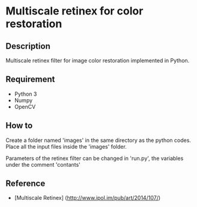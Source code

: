 # Multiscale retinex for color restoration

## Description
Multiscale retinex filter for image color restoration implemented in Python.

## Requirement
* Python 3
* Numpy
* OpenCV

## How to
Create a folder named 'images' in the same directory as the python codes. Place all the input files inside the 'images' folder.

Parameters of the retinex filter can be changed in 'run.py', the variables under the comment 'contants'

## Reference
* [Multiscale Retinex] (http://www.ipol.im/pub/art/2014/107/)
